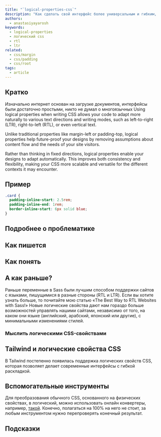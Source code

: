 ```yaml
---
title: "`logical-properties-css`"
description: "Как сделать свой интерфейс более универсальным и гибким, который адаптируется к любым обстоятельствам."
authors:
  - anastasiyayarosh
keywords:
  - logical-properties
  - логический css
  - rtl
  - ltr
related:
  - css/margin
  - css/padding
  - css/root
tags:
  - article
---
```


## Кратко
Изначально интернет основан на загрузке документов, интерфейсы были достаточно простыми, никто не думал о многоязычных 
Using logical properties when writing CSS allows your code to adapt more naturally 
to various text directions and writing modes, such as left-to-right (LTR), right-to-left (RTL), or even vertical text.

Unlike traditional properties like margin-left or padding-top, logical properties help future-proof your designs by removing assumptions about content flow and the needs of your site visitors.

Rather than thinking in fixed directions, logical properties enable your designs to adapt automatically. This improves both consistency and flexibility, making your CSS more scalable and versatile for the different contexts it may encounter.
<!-- В основном разработчики мыслят физическими терминами право-лево и верх-низ. Изначально интернет предназначался в основном для загрузки документов, не для сайтов со сложной структурой, как сейчас. В тот момент никто не учитывал потребностей многоязычных сайтов с отличным от европейских языков написанием. Новые логические свойства дают гораздо больше возможностей управлять интерфейсами, независимо от того, на каком они языке (английский, арабский, японский или другие), с минимальными изменениями стилей. -->

## Пример

```css
.card {
  padding-inline-start: 2.5rem;
  padding-inline-end: 1rem;
  border-inline-start: 6px solid blue;
}
```

## Подробнее о проблематике

## Как пишется



## Как понять

## А как раньше?

Раньше переменные в Sass были лучшим способом поддержки сайтов с языками, пишущимися в разные стороны (RTL и LTR). Если вы хотите узнать больше, то почитайте мою статью «The Best Way to RTL Websites with Sass!»
Новые логические свойства дают нам гораздо больше возможностей управлять нашими сайтами, независимо от того, на каком они языке (английский, арабский, японский или другие), с минимальными изменениями стилей.

### Мыслить логическими CSS-свойствами

## Tailwind и логические свойства CSS

В Tailwind постепенно появилась поддержка логических свойств CSS, которая позволяет делает современные интерфейсы с гибкой раскладкой.

## Вспомогательные инструменты

Для преобразования обычного CSS, основанного на физических свойствах, в логический, можно использовать онлайн конвертеры, например, [такой](https://rtlcss.com/playground/index.html). Конечно, полагаться на 100% на него не стоит, за любым инструментом нужно перепроверять конечный результат.

## Подсказки

